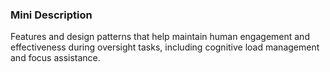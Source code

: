 ### Mini Description

Features and design patterns that help maintain human engagement and effectiveness during oversight tasks, including cognitive load management and focus assistance.
